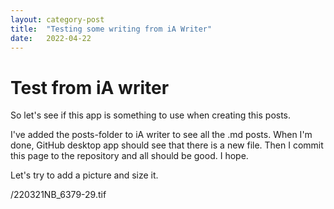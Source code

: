 ```yaml
---
layout: category-post
title:  "Testing some writing from iA Writer"
date:   2022-04-22
---
```


# Test from iA writer

So let's see if this app is something to use when creating this posts.

I've added the posts-folder to iA writer to see all the .md posts. When I'm done, GitHub desktop app should see that there is a new file. Then I commit this page to the repository and all should be good. I hope.

Let's try to add a picture and size it.

/220321NB_6379-29.tif 